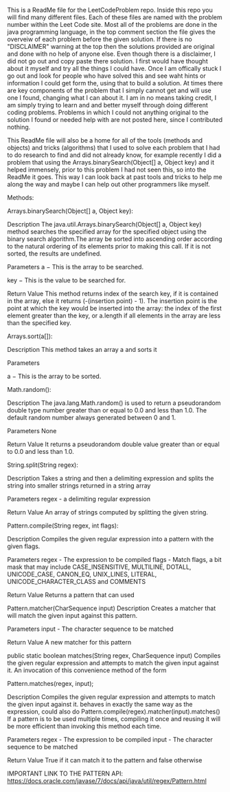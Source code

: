 
This is a ReadMe file for the LeetCodeProblem repo. Inside this repo you will find many different files. 
Each of these files are named with the problem number within the Leet Code site. 
Most all of the problems are done in the java programming language, in the top comment section the file gives the overveiw of each problem before the given solution.
If there is no "DISCLAIMER" warning at the top then the solutions provided are original and done with no help of anyone else. 
Even though there is a disclaimer, I did not go out and copy paste there solution. 
I first would have thought about it myself and try all the things I could have. 
Once I am offically stuck I go out and look for people who have solved this and see waht hints or information I could get form the, using that to build a solution. 
At times there are key components of the problem that I simply cannot get and will use one I found, changing what I can about it. 
I am in no means taking credit, I am simply trying to learn and and better myself through doing different coding problems. 
Problems in which I could not anything original to the solution I found or needed help with are not posted here, since I contributed nothing. 


This ReadMe file will also be a home for all of the tools (methods and objects) and tricks (algorithms) that I used to solve each problem
that I had to do research to find and did not already know, for example recently I did a problem that using the Arrays.binarySearch(Object[] a, Object key) 
and it helped immensely, prior to this problem I had not seen this, so into the ReadMe it goes. This way I can look back at past tools and tricks to help me 
along the way and maybe I can help out other programmers like myself.

Methods:

Arrays.binarySearch(Object[] a, Object key):

Description
The java.util.Arrays.binarySearch(Object[] a, Object key) method searches the specified array for the specified object using the binary search algorithm.The array be sorted into ascending order according to the natural ordering of its elements prior to making this call. If it is not sorted, the results are undefined.

Parameters
a − This is the array to be searched.

key − This is the value to be searched for.

Return Value
This method returns index of the search key, if it is contained in the array, else it returns (-(insertion point) - 1). The insertion point is the point at which the key would be inserted into the array: the index of the first element greater than the key, or a.length if all elements in the array are less than the specified key.

Arrays.sort(a[]):

Description
This method takes an array a and sorts it

Parameters

a − This is the array to be sorted.

Math.random():

Description
The java.lang.Math.random() is used to return a pseudorandom double type number greater than or equal to 0.0 and less than 1.0. The default random number always generated between 0 and 1.

Parameters
None

Return Value
It returns a pseudorandom double value greater than or equal to 0.0 and less than 1.0.

String.split(String regex):

Description
Takes a string and then a delimiting expression and splits the string into smaller strings returned in a string array

Parameters
regex - a delimiting regular expression

Return Value
An array of strings computed by splitting the given string.

Pattern.compile(String regex, int flags):

Description
Compiles the given regular expression into a pattern with the given flags.

Parameters
regex - The expression to be compiled
flags - Match flags, a bit mask that may include CASE_INSENSITIVE, MULTILINE, DOTALL, UNICODE_CASE, CANON_EQ, UNIX_LINES, LITERAL, UNICODE_CHARACTER_CLASS and COMMENTS

Return Value
Returns a pattern that can used

Pattern.matcher(CharSequence input)
Description
Creates a matcher that will match the given input against this pattern.

Parameters
input - The character sequence to be matched

Return Value
A new matcher for this pattern

public static boolean matches(String regex,
              CharSequence input)
Compiles the given regular expression and attempts to match the given input against it.
An invocation of this convenience method of the form

Pattern.matches(regex, input);
 
Description
Compiles the given regular expression and attempts to match the given input against it.
behaves in exactly the same way as the expression, could also do Pattern.compile(regex).matcher(input).matches()
If a pattern is to be used multiple times, compiling it once and reusing it will be more efficient than invoking this method each time.

Parameters
regex - The expression to be compiled
input - The character sequence to be matched

Return Value
True if it can match it to the pattern and false otherwise

IMPORTANT LINK TO THE PATTERN API: https://docs.oracle.com/javase/7/docs/api/java/util/regex/Pattern.html

